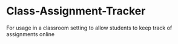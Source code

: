 # Class-Assignment-Tracker
For usage in a classroom setting to allow students to keep track of assignments online
